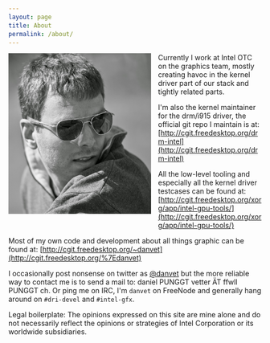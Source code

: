 ```yaml
---
layout: page
title: About
permalink: /about/
---
```


<a
href="/img/bw.jpg"
imageanchor="1" style="clear: left; float: left; margin-bottom: 1em;
margin-right: 1em;"><img alt="Daniel Vetter" border="0" height="320"
src="/img/bw.jpg"
title="" width="284" /></a>

Currently I work at Intel OTC on the graphics team,
mostly creating havoc in the kernel driver part of our stack and tightly related
parts.

I'm also the kernel maintainer for the drm/i915 driver, the official git repo I
maintain is at:
[http://cgit.freedesktop.org/drm-intel](http://cgit.freedesktop.org/drm-intel)

All the low-level tooling and especially all the kernel driver testcases can be
found at:
[http://cgit.freedesktop.org/xorg/app/intel-gpu-tools/](http://cgit.freedesktop.org/xorg/app/intel-gpu-tools/)

Most of my own code and development about all things graphic can be found at:
[http://cgit.freedesktop.org/~danvet](http://cgit.freedesktop.org/%7Edanvet)

I occasionally post nonsense on twitter as [@danvet](https://twitter.com/danvet)
but the more reliable way to contact me is to send a mail to: daniel PUNGGT
vetter ÄT ffwll PUNGGT ch. Or ping me on IRC, I'm `danvet` on FreeNode and
generally hang around on `#dri-devel` and `#intel-gfx`.

Legal boilerplate: The opinions expressed on this site are mine alone and do not
necessarily reflect the opinions or strategies of Intel Corporation or its
worldwide subsidiaries.&nbsp;
